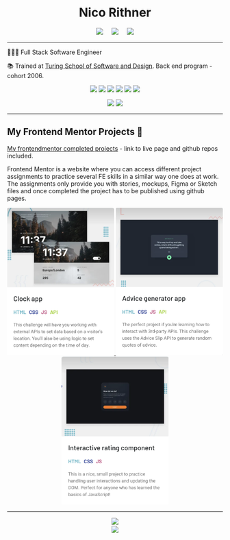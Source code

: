 <div align="center">
  
  # Nico Rithner
  
</div>

<p align="center">
  <a target="_blank"href="https://www.linkedin.com/in/nicorithner/"><img src="https://img.shields.io/badge/linkedin-%230077B5.svg?&style=for-the-badge&logo=linkedin&logoColor=white" /></a>&nbsp;&nbsp;&nbsp;&nbsp;
  <a href="mailto:nicorithner@gmail.com?subject=Message%20From%20my%20Github"><img src="https://img.shields.io/badge/gmail-%23D14836.svg?&style=for-the-badge&logo=gmail&logoColor=white" /></a>&nbsp;&nbsp;&nbsp;&nbsp;
  <a target="_blank" href="https://drive.google.com/file/d/1ncNRoWOo-jnHhANPa7lrZU7r2TUMZMAh/view"> <img src="https://img.shields.io/badge/grab my resume-F80000?style=for-the-badge" /> </a>
</p>

<hr/>

👨🏻‍💻   Full Stack Software Engineer

📚   Trained at [Turing School of Software and Design](https://turing.io/). Back end program - cohort 2006.

<p align="center">
  <img src="https://img.shields.io/badge/JavaScript-323330?style=for-the-badge&logo=javascript&logoColor=F7DF1E"/>
  <img src="https://img.shields.io/badge/React-20232A?style=for-the-badge&logo=react&logoColor=61DAFB" />
  <img src="https://img.shields.io/badge/Node.js-339933?style=for-the-badge&logo=nodedotjs&logoColor=white"/>
  <img src="https://img.shields.io/badge/Express.js-339933?style=for-the-badge&logo=express&logoColor=white"/>
  <img src="https://img.shields.io/badge/Ruby-CC342D?style=for-the-badge&logo=ruby&logoColor=white"/>
  <img src="https://img.shields.io/badge/Ruby_on_Rails-CC0000?style=for-the-badge&logo=ruby-on-rails&logoColor=white" />
</p>

<div align="center">
 
  <img src="https://img.shields.io/badge/TypeScript-3C6D90?style=for-the-badge&logo=typeScript&logoColor=white" />
   <img src="https://img.shields.io/badge/Styled_components-3C6D90?style=for-the-badge&logo=styledcomponents&logoColor=white" />

</div>

<hr/>

  ## My Frontend Mentor Projects 🎨
  
  [My frontendmentor completed projects](https://www.frontendmentor.io/profile/nicorithner) - link to live page and github repos included.
  
  Frontend Mentor is a website where you can access different project assignments to practice several FE skills in a similar way one does at work.
The assignments only provide you with stories, mockups, Figma or Sketch files and once completed the project has to be published using github pages.

<div align="center">
  <a href="https://www.frontendmentor.io/profile/nicorithner">
    <img src="clock_app.png" width="250"/>
    <img src="advice_generator.png" width="250"/>
    <img src="rating_app.png" width="250"/>
  </a>
</div>

<hr/>

<div align="center">
<img src="https://wakatime.com/share/@d4ca273f-8825-4655-a345-095295882ab1/c6c42265-d773-4f32-aa8c-ae9dc660cf8a.svg" width="450"/>
 <!-- 
  <img src="https://wakatime.com/share/@d4ca273f-8825-4655-a345-095295882ab1/83739375-1dc2-40db-8b16-69423ef8dc53.svg" width="450"/>
  <img src="https://wakatime.com/share/@d4ca273f-8825-4655-a345-095295882ab1/aa9e1aa2-3110-4341-a359-1539c18803ec.svg" width="450"/>
 -->
</div>


<div align="center">
   <a href="https://github.com/nicorithner/github-readme-stats">
      <img src="https://github-readme-stats.vercel.app/api?username=nicorithner&show_icons=true&theme=react&&hide_border=true" width="450"/>
   </a>
</div>

<!--
**nicorithner/nicorithner** is a ✨ _special_ ✨ repository because its `README.md` (this file) appears on your GitHub profile.

